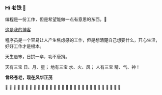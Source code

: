 ### Hi 老铁 👋

编程是一份工作，但是希望能做一点有意思的东西。👊


[这是我的博客](https://github.com/strongcode9527/blog)

程序员是一个容易让人产生焦虑感的工作，但是想清楚自己想要什么，开心生活，好好工作才是根本。

天生愚笨，日拱一卒，功不唐捐。

天有三宝 日、月、星；
地有三宝 水、火、风；
人有三宝 精、气、神！

**曾经苍老，现在风华正茂**

🤙 🤙 🤙 🤙 🤙 🤙 🤙 🤙 🤙 🤙 🤙 🤙 🤙 🤙 🤙 🤙 🤙 🤙 🤙 🤙 🤙 🤙 🤙 🤙 🤙 🤙 🤙 🤙 🤙 
